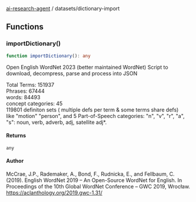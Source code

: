 [ai-research-agent](../modules.md) / datasets/dictionary-import

## Functions

### importDictionary()

```ts
function importDictionary(): any
```

Open English WordNet 2023 (better maintained WordNet)
 Script to download, decompress, parse and process into JSON

 Total Terms: 151937 <br />
 Phrases: 67444<br />
 words: 84493<br />
 concept categories: 45 <br />
 119801 definiton sets ( multiple defs per term & some terms share defs)<br />
 like "motion" "person", and 5 Part-of-Speech categories:
 "n", "v", "r", "a", "s": noun, verb, adverb, adj, satellite adj*. <br />

#### Returns

`any`

#### Author

McCrae, J.P.,  Rademaker, A.,  Bond, F.,  Rudnicka, E., and  Fellbaum, C. (2019).
 English WordNet 2019 – An Open-Source WordNet for English. In Proceedings of the 
10th Global WordNet Conference – GWC 2019, Wrocław. https://aclanthology.org/2019.gwc-1.31/
